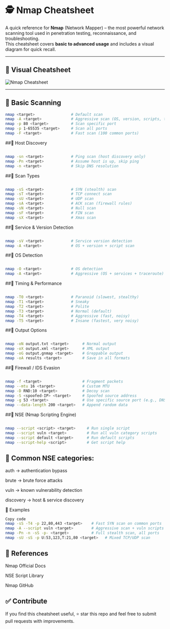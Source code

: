 # 🕵️ Nmap Cheatsheet

A quick reference for **Nmap** (Network Mapper) – the most powerful network scanning tool used in penetration testing, reconnaissance, and troubleshooting.  
This cheatsheet covers **basic to advanced usage** and includes a visual diagram for quick recall.

---

## 📌 Visual Cheatsheet
![Nmap Cheatsheet](assets/nmap_cheatsheet.png)

---

## 🔹 Basic Scanning
```bash
nmap <target>                # Default scan
nmap -A <target>             # Aggressive scan (OS, version, scripts, traceroute)
nmap -p 80 <target>          # Scan specific port
nmap -p 1-65535 <target>     # Scan all ports
nmap -F <target>             # Fast scan (100 common ports)
```
##🔹 Host Discovery
```bash

nmap -sn <target>            # Ping scan (host discovery only)
nmap -Pn <target>            # Assume host is up, skip ping
nmap -n <target>             # Skip DNS resolution
```
##🔹 Scan Types
```bash

nmap -sS <target>            # SYN (stealth) scan
nmap -sT <target>            # TCP connect scan
nmap -sU <target>            # UDP scan
nmap -sA <target>            # ACK scan (firewall rules)
nmap -sN <target>            # Null scan
nmap -sF <target>            # FIN scan
nmap -sX <target>            # Xmas scan
```
##🔹 Service & Version Detection
```bash

nmap -sV <target>            # Service version detection
nmap -A <target>             # OS + version + script scan
```
##🔹 OS Detection
```bash

nmap -O <target>             # OS detection
nmap -A <target>             # Aggressive (OS + services + traceroute)
```
##🔹 Timing & Performance
```bash

nmap -T0 <target>            # Paranoid (slowest, stealthy)
nmap -T1 <target>            # Sneaky
nmap -T2 <target>            # Polite
nmap -T3 <target>            # Normal (default)
nmap -T4 <target>            # Aggressive (fast, noisy)
nmap -T5 <target>            # Insane (fastest, very noisy)
```
##🔹 Output Options
```bash

nmap -oN output.txt <target>      # Normal output
nmap -oX output.xml <target>      # XML output
nmap -oG output.gnmap <target>    # Greppable output
nmap -oA results <target>         # Save in all formats
```
##🔹 Firewall / IDS Evasion
```bash

nmap -f <target>                  # Fragment packets
nmap --mtu 16 <target>            # Custom MTU
nmap -D RND:10 <target>           # Decoy scan
nmap -S <spoofed-IP> <target>     # Spoofed source address
nmap -g 53 <target>               # Use specific source port (e.g., DNS 53)
nmap --data-length 200 <target>   # Append random data
```
##🔹 NSE (Nmap Scripting Engine)
```bash

nmap --script <script> <target>     # Run single script
nmap --script vuln <target>         # Run all vuln category scripts
nmap --script default <target>      # Run default scripts
nmap --script-help <script>         # Get script help
```
## 📂 Common NSE categories:

auth → authentication bypass

brute → brute force attacks

vuln → known vulnerability detection

discovery → host & service discovery

🔹 Examples
```bash
Copy code
nmap -sS -T4 -p 22,80,443 <target>    # Fast SYN scan on common ports
nmap -A --script vuln <target>        # Aggressive scan + vuln scripts
nmap -Pn -n -sS -p- <target>          # Full stealth scan, all ports
nmap -sU -sS -p U:53,123,T:21,80 <target>   # Mixed TCP/UDP scan
```
## 📖 References
Nmap Official Docs

NSE Script Library

Nmap GitHub

## ✅ Contribute
If you find this cheatsheet useful, ⭐ star this repo and feel free to submit pull requests with improvements.
